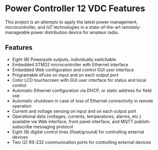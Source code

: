 # Power Controller 12 VDC Features
This project is an attempts to apply the latest power management, microcontroller, and IoT technologies in a state-of-the-art remotely-manageable power distribution device for amateur radio.
## Features
- Eight (8) Powerpole outputs, individually switchable
- Embedded STM32 microcontroller with Ethernet interface
- Embedded Web configuration and control GUI user interface
- Programable eFuse on input and on each output port
- Color LCD touchscreen with GUI user interface for status and local control
- Automatic Ethernet configuration via DHCP, or static address for field use
- Automatic shutdown in case of loss of Ethernet connectivity in remote operation
- Current and voltage sensing on input and on each output port
- Operational data (voltages, currents, temperatures, alarms, etc.) available via Web interface, front panel interface, and MQTT publish-subscribe messaging protocol
- Eight (8) digital control lines (float/ground) for controlling external devices
- Two (2) RS-232 communication ports for controlling external devices